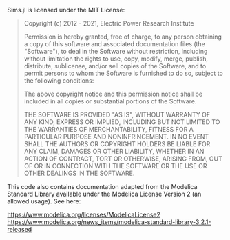Sims.jl is licensed under the MIT License:

> Copyright (c) 2012 - 2021, Electric Power Research Institute
>
> Permission is hereby granted, free of charge, to any person obtaining
> a copy of this software and associated documentation files (the
> "Software"), to deal in the Software without restriction, including
> without limitation the rights to use, copy, modify, merge, publish,
> distribute, sublicense, and/or sell copies of the Software, and to
> permit persons to whom the Software is furnished to do so, subject to
> the following conditions:
>
> The above copyright notice and this permission notice shall be
> included in all copies or substantial portions of the Software.
>
> THE SOFTWARE IS PROVIDED "AS IS", WITHOUT WARRANTY OF ANY KIND,
> EXPRESS OR IMPLIED, INCLUDING BUT NOT LIMITED TO THE WARRANTIES OF
> MERCHANTABILITY, FITNESS FOR A PARTICULAR PURPOSE AND
> NONINFRINGEMENT. IN NO EVENT SHALL THE AUTHORS OR COPYRIGHT HOLDERS BE
> LIABLE FOR ANY CLAIM, DAMAGES OR OTHER LIABILITY, WHETHER IN AN ACTION
> OF CONTRACT, TORT OR OTHERWISE, ARISING FROM, OUT OF OR IN CONNECTION
> WITH THE SOFTWARE OR THE USE OR OTHER DEALINGS IN THE SOFTWARE.

This code also contains documentation adapted from the Modelica
Standard Library available under the Modelica License Version 2 (an
allowed usage). See here:

https://www.modelica.org/licenses/ModelicaLicense2
https://www.modelica.org/news_items/modelica-standard-library-3.2.1-released

